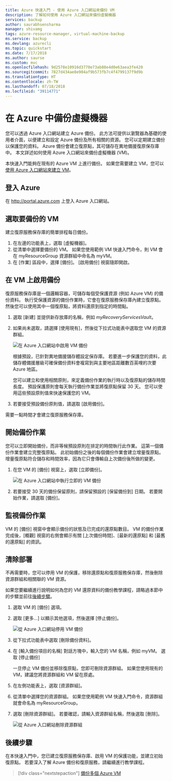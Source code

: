 ```yaml
---
title: Azure 快速入門 - 使用 Azure 入口網站來備份 VM
description: 了解如何使用 Azure 入口網站來備份虛擬機器
services: backup
author: saurabhsensharma
manager: shivamg
tags: azure-resource-manager, virtual-machine-backup
ms.service: backup
ms.devlang: azurecli
ms.topic: quickstart
ms.date: 7/17/2018
ms.author: saurse
ms.custom: mvc
ms.openlocfilehash: 9d2578e10916d3770e73ab88e4d0e63aea3fe420
ms.sourcegitcommit: 7827d434ae8e904af9b573fb7c4f4799137f9d9b
ms.translationtype: HT
ms.contentlocale: zh-TW
ms.lasthandoff: 07/18/2018
ms.locfileid: "39114771"
---
```

# <a name="back-up-a-virtual-machine-in-azure"></a>在 Azure 中備份虛擬機器
您可以透過 Azure 入口網站建立 Azure 備份。 此方法可提供以瀏覽器為基礎的使用者介面，以便建立和設定 Azure 備份及所有相關的資源。 您可以定期建立備份以保護您的資料。 Azure 備份會建立復原點，其可儲存在異地備援復原保存庫中。 本文詳述如何使用 Azure 入口網站來備份虛擬機器 (VM)。 

本快速入門能夠在現有的 Azure VM 上進行備份。 如果您需要建立 VM，您可以[使用 Azure 入口網站來建立 VM](../virtual-machines/windows/quick-create-portal.md)。

## <a name="log-in-to-azure"></a>登入 Azure

在 http://portal.azure.com 上登入 Azure 入口網站。

## <a name="select-a-vm-to-back-up"></a>選取要備份的 VM
建立復原服務保存庫的簡單排程每日備份。 

1. 在左邊的功能表上，選取 [虛擬機器]。 
2. 從清單中選擇要備份的 VM。 如果您使用範例 VM 快速入門命令，則 VM 會在 myResourceGroup 資源群組中命名為 myVM。
3. 在 [作業] 區段中，選擇 [備份]。 [啟用備份] 視窗隨即開啟。


## <a name="enable-backup-on-a-vm"></a>在 VM 上啟用備份
復原服務保存庫是一個邏輯容器，可儲存每個受保護資源 (例如 Azure VM) 的備份資料。 執行受保護資源的備份作業時，它會在復原服務保存庫內建立復原點。 然後您可以使用其中一個復原點，將資料還原到指定的時間點。

1. 選取 [新建] 並提供新存放庫的名稱，例如 *myRecoveryServicesVault*。
2. 如果尚未選取，請選擇 [使用現有]，然後從下拉式功能表中選取您 VM 的資源群組。

    ![在 Azure 入口網站中啟用 VM 備份](./media/quick-backup-vm-portal/enable-backup.png)

    根據預設，已針對異地備援儲存體設定保存庫。 若要進一步保護您的資料，此儲存體備援層級可確保備份資料會複寫到與主要地區距離數百英哩的次要 Azure 地區。

    您可以建立和使用相關原則，來定義備份作業的執行時以及復原點的儲存時間長度。 預設保護原則會每天執行備份作業並將復原點保留 30 天。 您可以使用這些預設原則值來快速保護您的 VM。 

3. 若要接受預設備份原則值，請選取 [啟用備份]。

需要一點時間才會建立復原服務保存庫。


## <a name="start-a-backup-job"></a>開始備份作業
您可以立即開始備份，而非等候預設原則在排定的時間執行此作業。 這第一個備份作業會建立完整復原點。 此初始備份之後的每個備份作業會建立增量復原點。 增量復原點符合儲存和時間效率，因為它只會傳輸自上次備份後所做的變更。

1. 在您 VM 的 [備份] 視窗上，選取 [立即備份]。

    ![在 Azure 入口網站中執行立即的 VM 備份](./media/quick-backup-vm-portal/backup-now.png)

2. 若要接受 30 天的備份保留原則，請保留預設的 [保留備份到] 日期。 若要開始作業，請選取 [備份]。


## <a name="monitor-the-backup-job"></a>監視備份作業
VM 的 [備份] 視窗中會顯示備份的狀態及已完成的還原點數目。 VM 的備份作業完成後，[概觀] 視窗的右側會顯示有關 [上次備份時間]、[最新的還原點] 和 [最舊的還原點] 的資訊。


## <a name="clean-up-deployment"></a>清除部署
不再需要時，您可以停用 VM 的保護，移除還原點和復原服務保存庫，然後刪除資源群組和相關聯的 VM 資源。

如果您要繼續進行說明如何為您的 VM 還原資料的備份教學課程，請略過本節中的步驟並前往[後續步驟](#next-steps)。

1. 選取 VM 的 [備份] 選項。

2. 選取 [更多...] 以顯示其他選項，然後選擇 [停止備份]。

    ![從 Azure 入口網站停用 VM 備份](./media/quick-backup-vm-portal/stop-backup.png)

3. 從下拉式功能表中選取 [刪除備份資料]。

4. 在 [輸入備份項目的名稱] 對話方塊中，輸入您的 VM 名稱，例如 myVM。 選取 [停止備份]

    一旦停止 VM 備份並移除復原點，您即可刪除資源群組。 如果您使用現有的 VM，建議您將資源群組和 VM 留在原處。

5. 在左側功能表上，選取 [資源群組]。 
6. 從清單中選擇您的資源群組。 如果您使用範例 VM 快速入門命令，資源群組就會命名為 myResourceGroup。
7. 選取 [刪除資源群組]。 若要確認，請輸入資源群組名稱，然後選取 [刪除]。

    ![從 Azure 入口網站刪除資源群組](./media/quick-backup-vm-portal/delete-resource-group.png)


## <a name="next-steps"></a>後續步驟
在本快速入門中，您已建立復原服務保存庫、啟用 VM 的保護功能，並建立初始復原點。 若要深入了解 Azure 備份和復原服務，請繼續進行教學課程。

> [!div class="nextstepaction"]
> [備份多個 Azure VM](./tutorial-backup-vm-at-scale.md)

